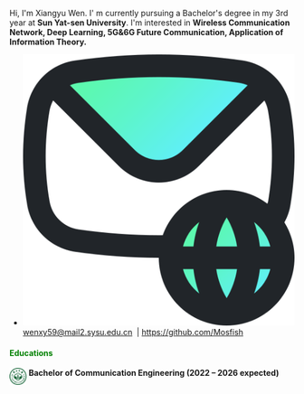 Hi, I'm Xiangyu Wen. I' m currently pursuing a Bachelor's degree in my 3rd year at **Sun Yat-sen University**. I'm interested in **Wireless Communication Network, Deep Learning, 5G&6G Future Communication, Application of Information Theory.**

- ![mail](./static/assets/img/mail.png)wenxy59@mail2.sysu.edu.cn &nbsp;|&nbsp;https://github.com/Mosfish

#### <span style="color: green;">**Educations**</span>

<img src="./static/assets/img/sysu_logo.png" 
     alt="sysu" 
     align='left' width=30/>
&nbsp;**Bachelor of Communication Engineering (2022 – 2026 expected)**